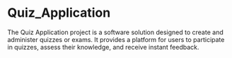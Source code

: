 # Quiz_Application
The Quiz Application project is a software solution designed to create and administer quizzes or exams. It provides a platform for users to participate in quizzes, assess their knowledge, and receive instant feedback.
